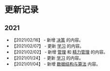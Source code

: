 # 更新记录

## 2021

- 【2021/02/16】 - 新增 [决策](https://github.com/anchem/Knowledge/blob/main/decision/main.md) 的内容。
- 【2021/02/07】 - 更新 [学习](https://github.com/anchem/Knowledge/blob/main/learning/main.md) 的内容。
- 【2021/02/02】 - 新增 [管理](https://github.com/anchem/Knowledge/blob/main/management/main.md) 和 [精力管理](https://github.com/anchem/Knowledge/blob/main/management/energymanagement.md) 的内容。
- 【2021/01/24】 - 更新 [学习](https://github.com/anchem/Knowledge/blob/main/learning/main.md) 的内容。
- 【2021/01/04】 - 新增 [数据结构与算法](https://github.com/anchem/Knowledge/blob/main/software/basic/algorithm.md) 内容。
